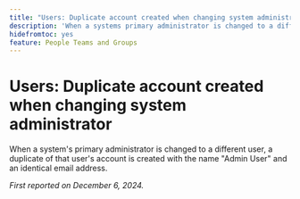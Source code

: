 ```yaml
---
title: "Users: Duplicate account created when changing system administrator"
description: 'When a systems primary administrator is changed to a different user, a duplicate of that users account is created with the name "Admin User" and an identical email address.'
hidefromtoc: yes
feature: People Teams and Groups
---
```

# Users: Duplicate account created when changing system administrator

When a system's primary administrator is changed to a different user, a duplicate of that user's account is created with the name "Admin User" and an identical email address.

_First reported on December 6, 2024._

